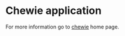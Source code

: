 # Chewie application

For more information go to [chewie](https://github.com/mbret/chewie) home page.
